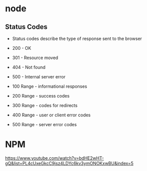 # node

## Status Codes 
- Status codes describe the type of response sent to the browser 
- 200 - OK
- 301 - Resource moved 
- 404 - Not found 
- 500 - Internal server error

- 100 Range - informational responses 
- 200 Range - success codes 
- 300 Range - codes for redirects 
- 400 Range - user or client error codes 
- 500 Range - server error codes

# NPM
https://www.youtube.com/watch?v=bdHE2wHT-gQ&list=PL4cUxeGkcC9jsz4LDYc6kv3ymONOKxwBU&index=5

